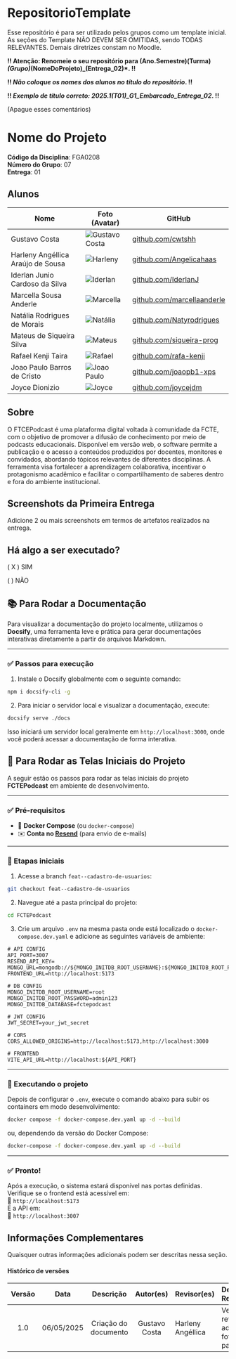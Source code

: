 # RepositorioTemplate
Esse repositório é para ser utilizado pelos grupos como um template inicial.
As seções do Template NÃO DEVEM SER OMITIDAS, sendo TODAS RELEVANTES.
Demais diretrizes constam no Moodle.

**!! Atenção: Renomeie o seu repositório para (Ano.Semestre)(Turma)_(Grupo)_(NomeDoProjeto)_(Entrega_02)*. !!** 

**!! *Não coloque os nomes dos alunos no título do repositório*. !!**

**!! *Exemplo de título correto: 2025.1(T01)_G1_Embarcado_Entrega_02*. !!**  
 
 (Apague esses comentários)

# Nome do Projeto

**Código da Disciplina**: FGA0208<br>
**Número do Grupo**: 07<br>
**Entrega**: 01<br>

## Alunos

| Nome | Foto (Avatar) | GitHub |
|------|---------------|--------|
| Gustavo Costa | ![Gustavo Costa](https://avatars.githubusercontent.com/u/101185927?v=4) | [github.com/cwtshh](https://github.com/cwtshh) |
| Harleny Angéllica Araújo de Sousa | ![Harleny](https://avatars.githubusercontent.com/u/101184511?v=4) | [github.com/Angelicahaas](https://github.com/Angelicahaas) |
| Iderlan Junio Cardoso da Silva | ![Iderlan](https://avatars.githubusercontent.com/u/101422838?v=4) | [github.com/IderlanJ](https://github.com/IderlanJ) |
| Marcella Sousa Anderle | ![Marcella](https://avatars.githubusercontent.com/u/144747380?v=4) | [github.com/marcellaanderle](https://github.com/marcellaanderle) |
| Natália Rodrigues de Morais | ![Natália](https://avatars.githubusercontent.com/u/137426012?v=4) | [github.com/Natyrodrigues](https://github.com/Natyrodrigues) |
| Mateus de Siqueira Silva | ![Mateus](https://avatars.githubusercontent.com/u/43494763?v=4) | [github.com/siqueira-prog](https://github.com/siqueira-prog) |
| Rafael Kenji Taira | ![Rafael](https://avatars.githubusercontent.com/u/79025349?v=4) | [github.com/rafa-kenji](https://github.com/rafa-kenji) |
| Joao Paulo Barros de Cristo | ![Joao Paulo](https://avatars.githubusercontent.com/u/70647018?v=4) | [github.com/joaopb1-xps](https://github.com/joaopb1-xps) |
| Joyce Dionizio | ![Joyce](https://avatars.githubusercontent.com/u/155927112?v=4) | [github.com/joycejdm](https://github.com/joycejdm) |


## Sobre 

O FTCEPodcast é uma plataforma digital voltada à comunidade da FCTE, com o objetivo de promover a difusão de conhecimento por meio de podcasts educacionais. Disponível em versão web, o software permite a publicação e o acesso a conteúdos produzidos por docentes, monitores e convidados, abordando tópicos relevantes de diferentes disciplinas. A ferramenta visa fortalecer a aprendizagem colaborativa, incentivar o protagonismo acadêmico e facilitar o compartilhamento de saberes dentro e fora do ambiente institucional.

## Screenshots da Primeira Entrega
Adicione 2 ou mais screenshots em termos de artefatos realizados na entrega.

## Há algo a ser executado?

( X ) SIM

( ) NÃO


## 📚 Para Rodar a Documentação

Para visualizar a documentação do projeto localmente, utilizamos o **Docsify**, uma ferramenta leve e prática para gerar documentações interativas diretamente a partir de arquivos Markdown.

---

### ✅ Passos para execução

1. Instale o Docsify globalmente com o seguinte comando:

```bash
npm i docsify-cli -g
```

2. Para iniciar o servidor local e visualizar a documentação, execute:

```bash
docsify serve ./docs
```

Isso iniciará um servidor local geralmente em `http://localhost:3000`, onde você poderá acessar a documentação de forma interativa.


## 🚀 Para Rodar as Telas Iniciais do Projeto

A seguir estão os passos para rodar as telas iniciais do projeto **FCTEPodcast** em ambiente de desenvolvimento.

---

### ✅ Pré-requisitos

- 🐳 **Docker Compose** (ou `docker-compose`)
- ✉️ **Conta no [Resend](https://resend.com/)** (para envio de e-mails)

---

### 🌱 Etapas iniciais

1. Acesse a branch `feat--cadastro-de-usuarios`:

```bash
git checkout feat--cadastro-de-usuarios
```

2. Navegue até a pasta principal do projeto:

```bash
cd FCTEPodcast
```

3. Crie um arquivo `.env` na mesma pasta onde está localizado o `docker-compose.dev.yaml` e adicione as seguintes variáveis de ambiente:

```env
# API CONFIG
API_PORT=3007
RESEND_API_KEY=
MONGO_URL=mongodb://${MONGO_INITDB_ROOT_USERNAME}:${MONGO_INITDB_ROOT_PASSWORD}@db:27017/
FRONTEND_URL=http://localhost:5173

# DB CONFIG
MONGO_INITDB_ROOT_USERNAME=root
MONGO_INITDB_ROOT_PASSWORD=admin123
MONGO_INITDB_DATABASE=fctepodcast

# JWT CONFIG
JWT_SECRET=your_jwt_secret

# CORS
CORS_ALLOWED_ORIGINS=http://localhost:5173,http://localhost:3000

# FRONTEND
VITE_API_URL=http://localhost:${API_PORT}
```

---

### 🧱 Executando o projeto

Depois de configurar o `.env`, execute o comando abaixo para subir os containers em modo desenvolvimento:

```bash
docker compose -f docker-compose.dev.yaml up -d --build
```

ou, dependendo da versão do Docker Compose:

```bash
docker-compose -f docker-compose.dev.yaml up -d --build
```

---

### ✅ Pronto!

Após a execução, o sistema estará disponível nas portas definidas. Verifique se o frontend está acessível em:  
🔗 `http://localhost:5173`  
E a API em:  
🔗 `http://localhost:3007`



## Informações Complementares 
Quaisquer outras informações adicionais podem ser descritas nessa seção.


#### Histórico de versões 

| Versão |    Data    |        Descrição         |    Autor(es)    |  Revisor(es)     |  Detalhes da Revisão  |  
| :----: | :--------: | :----------------------: | :-------------: | :----------------| :---------------------|
|  1.0   | 06/05/2025 |   Criação do documento   | Gustavo Costa | Harleny Angéllica  | Versionamento revisado, e adicionado fotos dos participantes|
